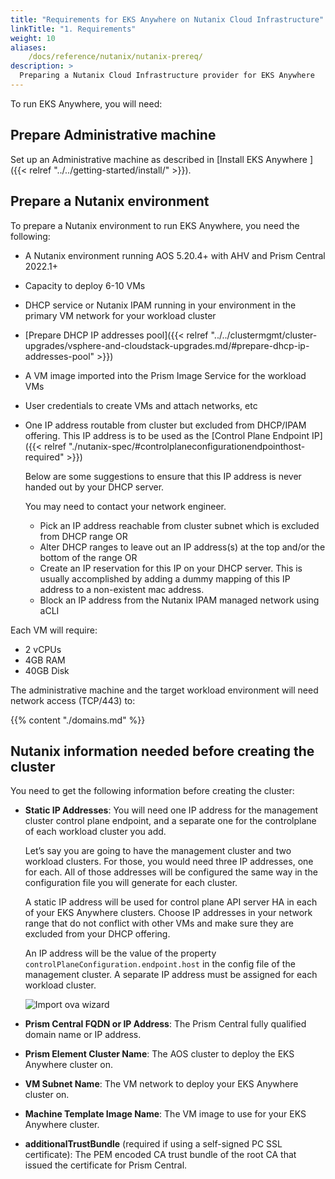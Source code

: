 ```yaml
---
title: "Requirements for EKS Anywhere on Nutanix Cloud Infrastructure"
linkTitle: "1. Requirements"
weight: 10
aliases:
    /docs/reference/nutanix/nutanix-prereq/
description: >
  Preparing a Nutanix Cloud Infrastructure provider for EKS Anywhere
---
```


To run EKS Anywhere, you will need:

## Prepare Administrative machine
Set up an Administrative machine as described in [Install EKS Anywhere ]({{< relref "../../getting-started/install/" >}}).

## Prepare a Nutanix environment
To prepare a Nutanix environment to run EKS Anywhere, you need the following:
* A Nutanix environment running AOS 5.20.4+ with AHV and Prism Central 2022.1+
* Capacity to deploy 6-10 VMs
* DHCP service or Nutanix IPAM running in your environment in the primary VM network for your workload cluster
* [Prepare DHCP IP addresses pool]({{< relref "../../clustermgmt/cluster-upgrades/vsphere-and-cloudstack-upgrades.md/#prepare-dhcp-ip-addresses-pool" >}})
* A VM image imported into the Prism Image Service for the workload VMs
* User credentials to create VMs and attach networks, etc
* One IP address routable from cluster but excluded from DHCP/IPAM offering.
  This IP address is to be used as the [Control Plane Endpoint IP]({{< relref "./nutanix-spec/#controlplaneconfigurationendpointhost-required" >}})

  Below are some suggestions to ensure that this IP address is never handed out by your DHCP server.

  You may need to contact your network engineer.

   *  Pick an IP address reachable from cluster subnet which is excluded from DHCP range OR
   *  Alter DHCP ranges to leave out an IP address(s) at the top and/or the bottom of the range OR
   *  Create an IP reservation for this IP on your DHCP server. This is usually accomplished by adding
a dummy mapping of this IP address to a non-existent mac address.
   *  Block an IP address from the Nutanix IPAM managed network using aCLI


Each VM will require:

* 2 vCPUs
* 4GB RAM
* 40GB Disk

The administrative machine and the target workload environment will need network access (TCP/443) to:

{{% content "./domains.md" %}}


## Nutanix information needed before creating the cluster
You need to get the following information before creating the cluster:

* **Static IP Addresses**:
You will need one IP address for the management cluster control plane endpoint, and a separate one for the controlplane of each workload cluster you add.

  Let’s say you are going to have the management cluster and two workload clusters.
For those, you would need three IP addresses, one for each.
All of those addresses will be configured the same way in the configuration file you will generate for each cluster.

  A static IP address will be used for control plane API server HA in each of your EKS Anywhere clusters.
Choose IP addresses in your network range that do not conflict with other VMs and make sure they are excluded from your DHCP offering.

  An IP address will be the value of the property `controlPlaneConfiguration.endpoint.host` in the config file of the management cluster.
A separate IP address must be assigned for each workload cluster.

  ![Import ova wizard](/images/ip.png)

* **Prism Central FQDN or IP Address**: The Prism Central fully qualified domain name or IP address.

* **Prism Element Cluster Name**: The AOS cluster to deploy the EKS Anywhere cluster on.

* **VM Subnet Name**: The VM network to deploy your EKS Anywhere cluster on.

* **Machine Template Image Name**: The VM image to use for your EKS Anywhere cluster.

* **additionalTrustBundle** (required if using a self-signed PC SSL certificate): The PEM encoded CA trust bundle of the root CA that issued the certificate for Prism Central.




